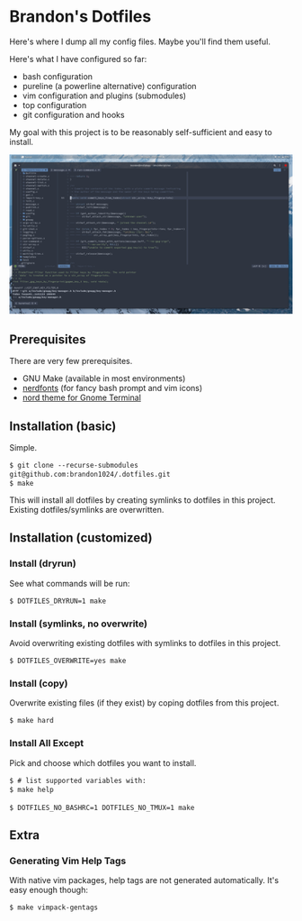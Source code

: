 # Brandon's Dotfiles

Here's where I dump all my config files. Maybe you'll find them useful.

Here's what I have configured so far:

- bash configuration
- pureline (a powerline alternative) configuration
- vim configuration and plugins (submodules)
- top configuration
- git configuration and hooks

My goal with this project is to be reasonably self-sufficient and easy to
install.

![](.gitlab/screenshot.png)

## Prerequisites

There are very few prerequisites.

- GNU Make (available in most environments)
- [nerdfonts](https://www.nerdfonts.com/) (for fancy bash prompt and vim icons)
- [nord theme for Gnome Terminal](https://github.com/nordtheme/gnome-terminal)

## Installation (basic)

Simple.

```
$ git clone --recurse-submodules git@github.com:brandon1024/.dotfiles.git
$ make
```

This will install all dotfiles by creating symlinks to dotfiles in this project.
Existing dotfiles/symlinks are overwritten.

## Installation (customized)

### Install (dryrun)

See what commands will be run:

```
$ DOTFILES_DRYRUN=1 make
```

### Install (symlinks, no overwrite)

Avoid overwriting existing dotfiles with symlinks to dotfiles in this project.

```
$ DOTFILES_OVERWRITE=yes make
```

### Install (copy)

Overwrite existing files (if they exist) by coping dotfiles from this project.

```
$ make hard
```

### Install All Except

Pick and choose which dotfiles you want to install.

```
$ # list supported variables with:
$ make help

$ DOTFILES_NO_BASHRC=1 DOTFILES_NO_TMUX=1 make
```

## Extra

### Generating Vim Help Tags

With native vim packages, help tags are not generated automatically. It's
easy enough though:

```bash
$ make vimpack-gentags
```

